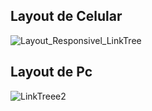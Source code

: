 ## Layout de Celular
![Layout_Responsivel_LinkTree](https://user-images.githubusercontent.com/78672215/113312594-d8a5b480-92e0-11eb-95cc-a3be390cffa5.png)

## Layout de Pc
![LinkTreee2](https://user-images.githubusercontent.com/78672215/113312233-76e54a80-92e0-11eb-9697-16da20504146.png)

